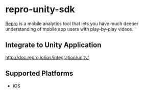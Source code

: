 # repro-unity-sdk
[Repro](https://repro.io/) is a mobile analytics tool that lets you have much deeper understanding of mobile app users with play-by-play videos.

## Integrate to Unity Application
http://doc.repro.io/ios/integration/unity/

## Supported Platforms
- iOS

